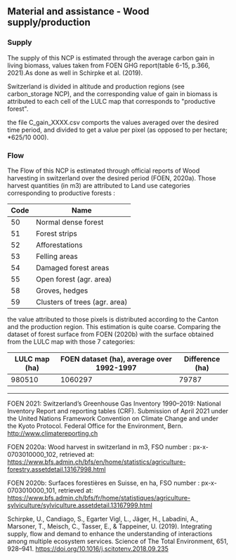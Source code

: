 ## Material and assistance - Wood supply/production

### Supply

The supply of this NCP is estimated through the average carbon gain in living biomass, values taken from FOEN GHG report(table 6-15, p.366, 2021).As done as well in Schirpke et al. (2019). 

Switzerland is divided in altitude and production regions (see carbon_storage NCP), and the corresponding value of gain in biomass is attributed to each cell of the LULC map that corresponds to "productive forest". 

the file C_gain_XXXX.csv comports the values averaged over the desired time period, and divided to get a value per pixel (as opposed to per hectare; *625/10 000).


### Flow

The Flow of this NCP is estimated through official reports of Wood harvesting in switzerland over the desired period (FOEN, 2020a). Those harvest quantities (in m3) are attributed to Land use categories corresponding to productive forests :

| Code | Name                          |
| ---- | ----------------------------- |
| 50   | Normal dense forest           |
| 51   | Forest strips                 |
| 52   | Afforestations                |
| 53   | Felling areas                 |
| 54   | Damaged forest areas          |
| 55   | Open forest (agr. area)       |
| 58   | Groves, hedges                |
| 59   | Clusters of trees (agr. area) |



the value attributed to those pixels is distributed according to the Canton and the production region. This estimation is quite coarse. Comparing the dataset of forest surface from FOEN (2020b) with the surface obtained from the LULC map with those 7 categories: 


| LULC map (ha) | FOEN dataset (ha), average over 1992-1997 | Difference (ha) |
| ------------- | ----------------------------------------- | --------------- |
| 980510        | 1060297                                   | 79787           |




------

FOEN 2021: Switzerland’s Greenhouse Gas Inventory 1990–2019: National Inventory Report
and reporting tables (CRF). Submission of April 2021 under the United Nations Framework
Convention on Climate Change and under the Kyoto Protocol. Federal Office for the
Environment, Bern. http://www.climatereporting.ch

FOEN 2020a: Wood harvest in switzerland in m3, FSO number :	px-x-0703010000_102, retrieved at: https://www.bfs.admin.ch/bfs/en/home/statistics/agriculture-forestry.assetdetail.13167998.html

FOEN 2020b: Surfaces forestières en Suisse, en ha, FSO number : px-x-0703010000_101, retrieved at: https://www.bfs.admin.ch/bfs/fr/home/statistiques/agriculture-sylviculture/sylviculture.assetdetail.13167999.html

Schirpke, U., Candiago, S., Egarter Vigl, L., Jäger, H., Labadini, A., Marsoner, T., Meisch, C., Tasser, E., & Tappeiner, U. (2019). Integrating supply, flow and demand to enhance the understanding of interactions among multiple ecosystem services. Science of The Total Environment, 651, 928–941. https://doi.org/10.1016/j.scitotenv.2018.09.235



